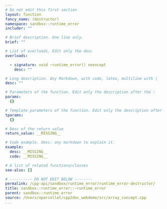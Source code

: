 ```yaml
---
# Do not edit this first section
layout: function
fancy_name: (destructor)
namespace: sandbox::runtime_error
includer: ""

# Brief description. One line only.
brief: ""

# List of overloads. Edit only the desc
overloads:

  - signature: void ~runtime_error() noexcept
    desc: ""

# Long description. Any Markdown, with code, latex, multiline with |
desc: ""

# Parameters of the function. Edit only the description after the :
params:
  {}

# Template parameters of the function. Edit only the description after the :
tparams:
  {}

# Desc of the return value
return_value: __MISSING__

# Code example. desc: any markdown to explain it.
example:
  desc: __MISSING__
  code: __MISSING__

# A list of related functions/classes
see-also: []

# ---------- DO NOT EDIT BELOW --------
permalink: /cpp-api/sandbox/runtime_error/runtime_error-destructor/
title: sandbox::runtime_error::~runtime_error
parent: sandbox::runtime_error
source: /Users/oparcollet/cpp2doc_webdemo/src/array_concept.cpp
...
```


